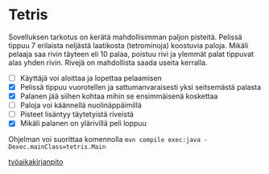 # Tetris
Sovelluksen tarkotus on kerätä mahdollisimman paljon pisteitä. Pelissä tippuu 7 erilaista neljästä laatikosta (tetrominoja) koostuvia paloja. Mikäli pelaaja saa rivin täyteen eli 10 palaa, poistuu rivi ja ylemmät palat tippuvat alas yhden rivin. Rivejä on mahdollista saada useita kerralla.

- [ ] Käyttäjä voi aloittaa ja lopettaa pelaamisen
- [x] Pelissä tippuu vuorotellen ja sattumanvaraisesti yksi seitsemästä palasta
- [x] Palanen jää siihen kohtaa mihin se ensimmäisenä koskettaa
- [ ] Paloja voi käännellä nuolinäppäimillä
- [ ] Pisteet lisäntyy täytetyistä riveistä
- [x] Mikäli palanen on ylärivillä peli loppuu

Ohjelman voi suorittaa komennolla `mvn compile exec:java -Dexec.mainClass=tetris.Main`

[työaikakirjanpito](https://github.com/kimmomuli/ot-harjoitustyo/blob/master/dokumentaatio/ty%C3%B6aikakirjanpito.md)
